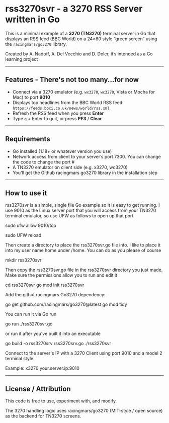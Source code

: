 # rss3270svr - a 3270 RSS Server written in Go
This is a minimal example of a **3270 (TN3270)** terminal server in Go that displays an RSS feed (BBC World) on a 24×80 style “green screen” using the `racingmars/go3270` library.

Created by A. Nadoff, A. Del Vecchio and D. Doler, it’s intended as a Go learning project

---
## Features - There's not too many...for now

- Connect via a 3270 emulator (e.g. `wx3270`, `wc3270`, Vista or Mocha for Mac) to port **9010**  
- Displays top headlines from the BBC World RSS feed:  
  `https://feeds.bbci.co.uk/news/world/rss.xml`  
- Refresh the RSS feed when you press **Enter**  
- Type `q` + Enter to quit, or press **PF3** / **Clear**      

---
## Requirements

- Go installed (1.18+ or whatever version you use)  
- Network access from client to your server’s port 7300. You can change the code to change the port #
- A TN3270 emulator on client side (e.g. x3270, wc3270)
- You'll get the Github racingmars go3270 library in the installation step

---
## How to use it

rss3270svr is a simple, single file Go example so it is easy to get running. I use 9010 as the Linux server port that you will access from your TN3270 terminal emulator, so use UFW as follows to open up that port

  sudo ufw allow 9010/tcp
  
  sudo UFW reload

Then create a directory to place the rss3270svr.go file into. I like to place it into my user name home under /home. You can do as you please of course

   mkdir rss3270svr

Then copy the rss3270svr.go file in the rss3270svr directory you just made. Make sure the permissions allow you to run and edit it
   
   cd rss3270svr
   go mod init rss3270svr

Add the githut racingmars Go3270 dependency:
   
   go get github.com/racingmars/go3270@latest
   go mod tidy

You can run it via Go run
   
   go run ./rss3270svr.go

or run it after you've built it into an executable

   go build -o rss3270srv rss3270srv.go
   ./rss3270svr

Connect to the server's IP with a 3270 Client using port 9010 and a model 2 terminal style

Example: x3270 your.server.ip:9010

---
## License / Attribution
This code is free to use, experiment with, and modify.

The 3270 handling logic uses racingmars/go3270 (MIT-style / open source) as the backend for TN3270 screens.
